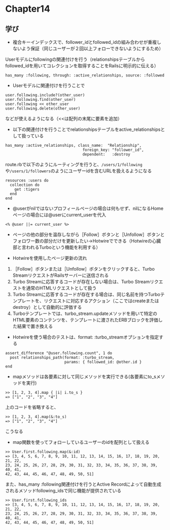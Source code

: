 # Chapter14

## 学び
* 複合キーインデックスで、follower_idとfollowed_idの組み合わせが重複しないよう保証（同じユーザーが２回以上フォローできないようにするため）  

Userモデルにfollowingの関連付けを行う（relationshipsテーブルからfollowed_idを用いてコレクションを取得することをRailsに明示的に伝える）  
```
has_many :following, through: :active_relationships, source: :followed
```

* Userモデルに関連付けを行うことで
```
user.following.include?(other_user)
user.following.find(other_user)
user.following << other_user
user.following.delete(other_user)
```
などが使えるようになる（<<は配列の末尾に要素を追加）  

* 以下の関連付けを行うことでrelationshipsテーブルをactive_relationshipsとして扱っている  
```
has_many :active_relationships, class_name:  "Relationship",
                                  foreign_key: "follower_id",
                                  dependent:   :destroy
```

route.rbで以下のようにルーティングを行うと、`/users/1/following`や`/users/1/followers`のようにユーザーidを含むURLを扱えるようになる  
```
resources :users do
  collection do
    get :tigers
  end
end
```

* @userがnilではないプロフィールページの場合は何もせず、nilになるHomeページの場合には@userにcurrent_userを代入  
```
<% @user ||= current_user %>
```

* ページの他の部分を温存しながら［Follow］ボタンと［Unfollow］ボタンとフォロワー数の部分だけを更新したい→Hotwireでできる（Hotwireの心臓部と言われるTurboという機能を利用する）

* Hotwireを使用したページ更新の流れ
1. ［Follow］ボタンまたは［Unfollow］ボタンをクリックすると、Turbo StreamリクエストがRailsサーバーに送信される  
2. Turbo Streamに応答するコードが存在しない場合は、Turbo Streamリクエストを通常のHTMLリクエストとして扱う  
3. Turbo Streamに応答するコードが存在する場合は、同じ名前を持つTurboテンプレートを、リクエストに対応するアクション（ここではcreateまたはdestroy）として自動的に評価する
4. Turboテンプレートでは、turbo_stream.updateメソッドを用いて特定のHTML要素のコンテンツを、テンプレートに渡されたERBブロックを評価した結果で置き換える

* Hotwireを使う場合のテストは、format: :turbo_streamオプションを指定する  
```
assert_difference "@user.following.count", 1 do
  post relationships_path(format: :turbo_stream,
                          params: { followed_id: @other.id }
end
```

* mapメソッドは各要素に対して同じメソッドを実行できる(各要素にto_sメソッドを実行)  
```
>> [1, 2, 3, 4].map { |i| i.to_s }
=> ["1", "2", "3", "4"]
```
上のコードを省略すると、  
```
>> [1, 2, 3, 4].map(&:to_s)
=> ["1", "2", "3", "4"]
```
こうなる  

* map関数を使ってフォローしているユーザーのidを配列として扱える  
```
>> User.first.following.map(&:id)
=> [3, 4, 5, 6, 7, 8, 9, 10, 11, 12, 13, 14, 15, 16, 17, 18, 19, 20, 21, 22,
23, 24, 25, 26, 27, 28, 29, 30, 31, 32, 33, 34, 35, 36, 37, 38, 39, 40, 41,
42, 43, 44, 45, 46, 47, 48, 49, 50, 51]
```
また、has_many :following関連付けを行うとActive Recordによって自動生成されるメソッドfollowing_idsで同じ機能が提供されている  
```
>> User.first.following_ids
=> [3, 4, 5, 6, 7, 8, 9, 10, 11, 12, 13, 14, 15, 16, 17, 18, 19, 20, 21, 22,
23, 24, 25, 26, 27, 28, 29, 30, 31, 32, 33, 34, 35, 36, 37, 38, 39, 40, 41,
42, 43, 44, 45, 46, 47, 48, 49, 50, 51]
```
